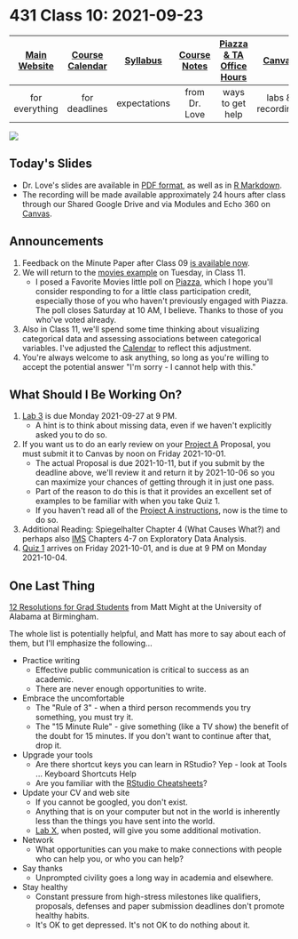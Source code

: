 # 431 Class 10: 2021-09-23

[Main Website](https://thomaselove.github.io/431/) | [Course Calendar](https://thomaselove.github.io/431/calendar.html) | [Syllabus](https://thomaselove.github.io/431-2021-syllabus/) | [Course Notes](https://thomaselove.github.io/431-notes/) | [Piazza & TA Office Hours](https://thomaselove.github.io/431/contact.html) | [Canvas](https://canvas.case.edu) | [Data and Code](https://github.com/THOMASELOVE/431-data)
:-----------: | :--------------: | :----------: | :---------: | :-------------: | :-----------: | :------------:
for everything | for deadlines | expectations | from Dr. Love | ways to get help | labs & recordings | for downloads

![](https://github.com/THOMASELOVE/431-2021/blob/main/classes/class10/images/drob_2018-08-01.PNG)

## Today's Slides

- Dr. Love's slides are available in [PDF format](https://github.com/THOMASELOVE/431-2021/blob/main/classes/class10/431-class10-slides.pdf), as well as in [R Markdown](https://github.com/THOMASELOVE/431-2021/blob/main/classes/class10/431-class10-slides.Rmd).
- The recording will be made available approximately 24 hours after class through our Shared Google Drive and via Modules and Echo 360 on [Canvas](https://canvas.case.edu).

## Announcements

1. Feedback on the Minute Paper after Class 09 [is available now](https://bit.ly/431-2021-min9-feedback).
2. We will return to the [movies example](https://github.com/THOMASELOVE/431-2021/tree/main/classes/movies) on Tuesday, in Class 11.
    - I posed a Favorite Movies little poll on [Piazza](https://piazza.com/case/fall2021/pqhs431), which I hope you'll consider responding to for a little class participation credit, especially those of you who haven't previously engaged with Piazza. The poll closes Saturday at 10 AM, I believe. Thanks to those of you who've voted already.
3. Also in Class 11, we'll spend some time thinking about visualizing categorical data and assessing associations between categorical variables. I've adjusted the [Calendar](https://thomaselove.github.io/431/calendar.html) to reflect this adjustment.
4. You're always welcome to ask anything, so long as you're willing to accept the potential answer "I'm sorry - I cannot help with this."

## What Should I Be Working On?

1. [Lab 3](https://github.com/THOMASELOVE/431-2021/blob/main/labs/lab03/lab03.md) is due Monday 2021-09-27 at 9 PM. 
    - A hint is to think about missing data, even if we haven't explicitly asked you to do so.
2. If you want us to do an early review on your [Project A](https://thomaselove.github.io/431-2021-projectA/) Proposal, you must submit it to Canvas by noon on Friday 2021-10-01.
    - The actual Proposal is due 2021-10-11, but if you submit by the deadline above, we'll review it and return it by 2021-10-06 so you can maximize your chances of getting through it in just one pass.
    - Part of the reason to do this is that it provides an excellent set of examples to be familiar with when you take Quiz 1.
    - If you haven't read all of the [Project A instructions](https://thomaselove.github.io/431-2021-projectA/), now is the time to do so.
4. Additional Reading: Spiegelhalter Chapter 4 (What Causes What?) and perhaps also [IMS](https://openintro-ims.netlify.app/) Chapters 4-7 on Exploratory Data Analysis.
5. [Quiz 1](https://github.com/THOMASELOVE/431-2021/tree/main/quizzes) arrives on Friday 2021-10-01, and is due at 9 PM on Monday 2021-10-04.

## One Last Thing

[12 Resolutions for Grad Students](https://matt.might.net/articles/grad-student-resolutions/) from Matt Might at the University of Alabama at Birmingham.

The whole list is potentially helpful, and Matt has more to say about each of them, but I'll emphasize the following...

- Practice writing
    - Effective public communication is critical to success as an academic.
    - There are never enough opportunities to write.
- Embrace the uncomfortable
    - The "Rule of 3" - when a third person recommends you try something, you must try it.
    - The "15 Minute Rule" - give something (like a TV show) the benefit of the doubt for 15 minutes. If you don't want to continue after that, drop it.
- Upgrade your tools
    - Are there shortcut keys you can learn in RStudio? Yep - look at Tools ... Keyboard Shortcuts Help
    - Are you familiar with the [RStudio Cheatsheets](https://www.rstudio.com/resources/cheatsheets/)?
- Update your CV and web site 
    - If you cannot be googled, you don't exist.
    - Anything that is on your computer but not in the world is inherently less than the things you have sent into the world.   
    - [Lab X](https://github.com/THOMASELOVE/431-2021/tree/main/labs/labX), when posted, will give you some additional motivation.
- Network
    - What opportunities can you make to make connections with people who can help you, or who you can help?
- Say thanks
    - Unprompted civility goes a long way in academia and elsewhere. 
- Stay healthy
    - Constant pressure from high-stress milestones like qualifiers, proposals, defenses and paper submission deadlines don't promote healthy habits.
    - It's OK to get depressed. It's not OK to do nothing about it.

